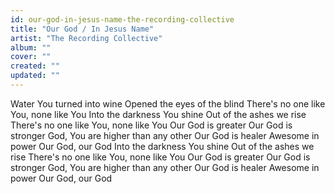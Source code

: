 ```yaml
---
id: our-god-in-jesus-name-the-recording-collective
title: "Our God / In Jesus Name"
artist: "The Recording Collective"
album: ""
cover: ""
created: ""
updated: ""
---
```


Water You turned into wine
Opened the eyes of the blind
There's no one like You, none like You
Into the darkness You shine
Out of the ashes we rise
There's no one like You, none like You
Our God is greater
Our God is stronger
God, You are higher than any other
Our God is healer
Awesome in power
Our God, our God
Into the darkness You shine
Out of the ashes we rise
There's no one like You, none like You
Our God is greater
Our God is stronger
God, You are higher than any other
Our God is healer
Awesome in power
Our God, our God